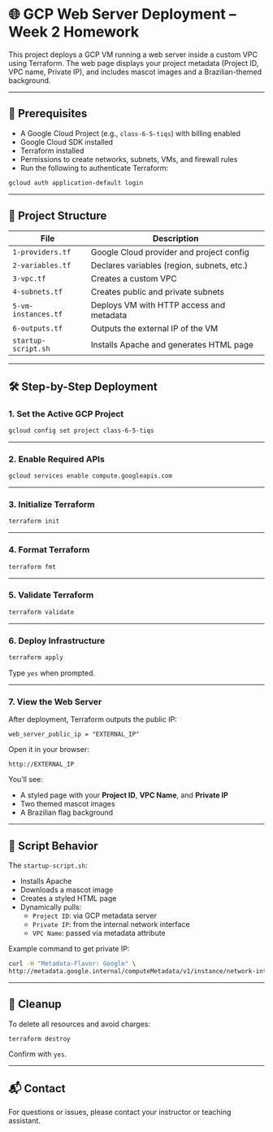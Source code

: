 # 🌐 GCP Web Server Deployment – Week 2 Homework

This project deploys a GCP VM running a web server inside a custom VPC using Terraform. The web page displays your project metadata (Project ID, VPC name, Private IP), and includes mascot images and a Brazilian-themed background.

---

## 🚀 Prerequisites

- A Google Cloud Project (e.g., `class-6-5-tiqs`) with billing enabled
- Google Cloud SDK installed
- Terraform installed
- Permissions to create networks, subnets, VMs, and firewall rules
- Run the following to authenticate Terraform:

```bash
gcloud auth application-default login
```

---

## 📁 Project Structure

| File                  | Description                                |
|-----------------------|--------------------------------------------|
| `1-providers.tf`      | Google Cloud provider and project config   |
| `2-variables.tf`      | Declares variables (region, subnets, etc.) |
| `3-vpc.tf`            | Creates a custom VPC                       |
| `4-subnets.tf`        | Creates public and private subnets         |
| `5-vm-instances.tf`   | Deploys VM with HTTP access and metadata   |
| `6-outputs.tf`        | Outputs the external IP of the VM          |
| `startup-script.sh`   | Installs Apache and generates HTML page    |

---

## 🛠️ Step-by-Step Deployment

### 1. **Set the Active GCP Project**

```bash
gcloud config set project class-6-5-tiqs
```

---

### 2. **Enable Required APIs**

```bash
gcloud services enable compute.googleapis.com
```

---

### 3. **Initialize Terraform**

```bash
terraform init
```

---

### 4. **Format Terraform**

```bash
terraform fmt
```

---

### 5. **Validate Terraform**

```bash
terraform validate
```

---

### 6. **Deploy Infrastructure**

```bash
terraform apply
```

Type `yes` when prompted.

---

### 7. **View the Web Server**

After deployment, Terraform outputs the public IP:

```hcl
web_server_public_ip = "EXTERNAL_IP"
```

Open it in your browser:

```text
http://EXTERNAL_IP
```

You’ll see:

- A styled page with your **Project ID**, **VPC Name**, and **Private IP**
- Two themed mascot images
- A Brazilian flag background

---

## 🧪 Script Behavior

The `startup-script.sh`:

- Installs Apache
- Downloads a mascot image
- Creates a styled HTML page
- Dynamically pulls:
  - `Project ID`: via GCP metadata server
  - `Private IP`: from the internal network interface
  - `VPC Name`: passed via metadata attribute

Example command to get private IP:

```bash
curl -H "Metadata-Flavor: Google" \
http://metadata.google.internal/computeMetadata/v1/instance/network-interfaces/0/ip
```

---

## 🧼 Cleanup

To delete all resources and avoid charges:

```bash
terraform destroy
```

Confirm with `yes`.

---

## 📬 Contact

For questions or issues, please contact your instructor or teaching assistant.
